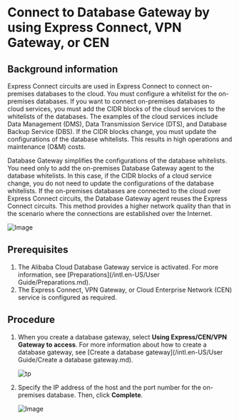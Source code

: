 # Connect to Database Gateway by using Express Connect, VPN Gateway, or CEN

## Background information

Express Connect circuits are used in Express Connect to connect on-premises databases to the cloud. You must configure a whitelist for the on-premises databases. If you want to connect on-premises databases to cloud services, you must add the CIDR blocks of the cloud services to the whitelists of the databases. The examples of the cloud services include Data Management \(DMS\), Data Transmission Service \(DTS\), and Database Backup Service \(DBS\). If the CIDR blocks change, you must update the configurations of the database whitelists. This results in high operations and maintenance \(O&M\) costs.

Database Gateway simplifies the configurations of the database whitelists. You need only to add the on-premises Database Gateway agent to the database whitelists. In this case, if the CIDR blocks of a cloud service change, you do not need to update the configurations of the database whitelists. If the on-premises databases are connected to the cloud over Express Connect circuits, the Database Gateway agent reuses the Express Connect circuits. This method provides a higher network quality than that in the scenario where the connections are established over the Internet.

![Image](../images/p167479.png)

## Prerequisites

1.  The Alibaba Cloud Database Gateway service is activated. For more information, see [Preparations](/intl.en-US/User Guide/Preparations.md).
2.  The Express Connect, VPN Gateway, or Cloud Enterprise Network \(CEN\) service is configured as required.

## Procedure

1.  When you create a database gateway, select **Using Express/CEN/VPN Gateway to access**. For more information about how to create a database gateway, see [Create a database gateway](/intl.en-US/User Guide/Create a database gateway.md).

    ![tp](../images/p167407.png)

2.  Specify the IP address of the host and the port number for the on-premises database. Then, click **Complete**.

    ![Image](../images/p167410.png)


